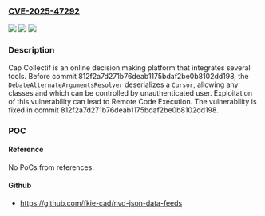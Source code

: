 ### [CVE-2025-47292](https://cve.mitre.org/cgi-bin/cvename.cgi?name=CVE-2025-47292)
![](https://img.shields.io/static/v1?label=Product&message=cap-collectif&color=blue)
![](https://img.shields.io/static/v1?label=Version&message=%3C%20812f2a7d271b76deab1175bdaf2be0b8102dd198%20&color=brightgreen)
![](https://img.shields.io/static/v1?label=Vulnerability&message=CWE-502%3A%20Deserialization%20of%20Untrusted%20Data&color=brightgreen)

### Description

Cap Collectif is an online decision making platform that integrates several tools. Before commit 812f2a7d271b76deab1175bdaf2be0b8102dd198, the `DebateAlternateArgumentsResolver` deserializes a `Cursor`, allowing any classes and which can be controlled by unauthenticated user. Exploitation of this vulnerability can lead to Remote Code Execution. The vulnerability is fixed in commit 812f2a7d271b76deab1175bdaf2be0b8102dd198.

### POC

#### Reference
No PoCs from references.

#### Github
- https://github.com/fkie-cad/nvd-json-data-feeds

